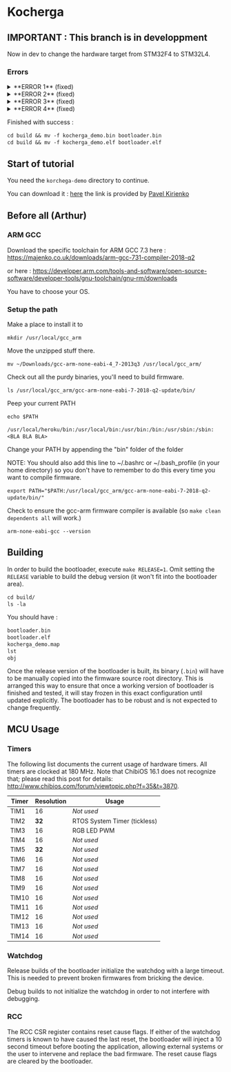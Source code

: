 Kocherga
========

## IMPORTANT : This branch is in developpment

Now in dev to change the hardware target from STM32F4 to STM32L4.

### Errors
<details close>
<summary> **ERROR 1** (fixed)</summary>

### Description
F4 has the TIM3 of 32 bits but L4 have TIM3 of 16 bits

```
chibios/os/hal/ports/STM32/LLD/TIMv1/hal_st_lld.c:68:2: error: #error "TIM3 is not a 32bits timer"
```

[STM32L4 page 50](https://www.st.com/resource/en/datasheet/stm32l496re.pdf) => TIM3 16 bits

[STM32F4 page 31](https://www.st.com/resource/en/datasheet/stm32f446re.pdf) => TIM3 32 bits

![Tableau de comparaison des TIMER du STM32L4](./images/TIML4.png)


### Solution :

Change TIM3 into TIM5 in `/src/board/board.cpp` with your replacing tool. You should have something like this :
```
    TIM5->PSC = FrequencyDivisionRatio - 1U;
    TIM5->ARR = 0xFFFF;
    TIM5->CR1 = 0;
    TIM5->CR2 = 0;
```
In `/src/os/mcuconf.cpp` line 284 change 
```
#define STM32_ST_USE_TIMER                  3
```
into 
```
#define STM32_ST_USE_TIMER                  5
```
</details>



<details close>
<summary> **ERROR 2** (fixed) </summary>

### Description 
```
chibios/os/hal/ports/STM32/LLD/TIMv1/hal_st_lld.c:123:2: error: #error "ST requires TIM5 but the timer is already used"
 #error "ST requires TIM5 but the timer is already used"
```

### Solution :

Temporary in `/src/os/mcuconf.cpp` line 221 change from `TRUE` to `FALSE`
```
#define STM32_PWM_USE_TIM5                  FALSE
```

</details>


<details close>
<summary> **ERROR 3** (fixed) </summary>

### Description 

Error with flashing signals like 
```
sequential_rom_writer.hpp:55:79: error: 'FLASH_SR_PGPERR' was not declared in this scope
sequential_rom_writer.hpp:95:21: error: 'FLASH_CR_SER' was not declared in this scope
```

### Solution :

Get the solution by comparing with commit [2fc3d83](https://github.com/Sleuek/Korchega/commit/2fc3d83622ded9523d7ac381946512096c408322) (you can specify the src folder -> board.cpp board.h sequential_rom_writer.hpp)

</details>


<details close>
<summary> **ERROR 4** (fixed) </summary>

### Description 

Error with SerialUSBDriver, all others errors are depending on this reference here i think.
```
src/board/usb/usb.hpp:22:1: error: 'SerialUSBDriver' does not name a type; did you mean 'SerialDriver'?
```

### Solution :

Add some HAL configuration commands in `mcuconf.h`:
```
#define HAL_USE_USB                         TRUE
#define HAL_USE_SERIAL_USB                  TRUE
```

</details>

Finished with success :
```
cd build && mv -f kocherga_demo.bin bootloader.bin
cd build && mv -f kocherga_demo.elf bootloader.elf
```





## Start of tutorial

You need the `korchega-demo` directory to continue. 

You can download it  : [here](https://forum.uavcan.org/uploads/default/original/1X/ff46c01e949be32df97402b1bfd25677c0c226f6.gz) the link is provided by [Pavel Kirienko](https://forum.uavcan.org/t/canardrxtransfer-payload-reading/600/17)
## Before all (Arthur)
### ARM GCC
Download the specific toolchain for ARM GCC 7.3 here : https://majenko.co.uk/downloads/arm-gcc-731-compiler-2018-q2

or here : https://developer.arm.com/tools-and-software/open-source-software/developer-tools/gnu-toolchain/gnu-rm/downloads

You have to choose your OS.

### Setup the path
Make a place to install it to
```
mkdir /usr/local/gcc_arm
```

Move the unzipped stuff there.
```
mv ~/Downloads/gcc-arm-none-eabi-4_7-2013q3 /usr/local/gcc_arm/
```

Check out all the purdy binaries, you'll need to build firmware.
```
ls /usr/local/gcc_arm/gcc-arm-none-eabi-7-2018-q2-update/bin/
```


Peep your current PATH
```
echo $PATH
```
```
/usr/local/heroku/bin:/usr/local/bin:/usr/bin:/bin:/usr/sbin:/sbin:<BLA BLA BLA>
```

Change your PATH by appending the "bin" folder of the folder

NOTE: You should also add this line to ~/.bashrc or ~/.bash_profile (in your home directory)
so you don't have to remember to do this every time you want to compile firmware.
```
export PATH="$PATH:/usr/local/gcc_arm/gcc-arm-none-eabi-7-2018-q2-update/bin/"
```
Check to ensure the gcc-arm firmware compiler is available (so `make clean dependents all` will work.)
```
arm-none-eabi-gcc --version
```



## Building

In order to build the bootloader, execute `make RELEASE=1`.
Omit setting the `RELEASE` variable to build the debug version (it won't fit into the bootloader area).

```
cd build/
ls -la
```
You should have :
```
bootloader.bin
bootloader.elf
kocherga_demo.map
lst
obj
```

Once the release version of the bootloader is built, its binary (`.bin`)
will have to be manually copied into the firmware source root directory.
This is arranged this way to ensure that once a working version of bootloader is finished and tested,
it will stay frozen in this exact configuration until updated explicitly.
The bootloader has to be robust and is not expected to change frequently.

## MCU Usage

### Timers

The following list documents the current usage of hardware timers.
All timers are clocked at 180 MHz.
Note that ChibiOS 16.1 does not recognize that; please read this post for details:
<http://www.chibios.com/forum/viewtopic.php?f=35&t=3870>.

Timer   | Resolution| Usage
--------|-----------|--------------------------------------------------------------------------------------------------
TIM1    | 16        | *Not used*
TIM2    | **32**    | RTOS System Timer (tickless)
TIM3    | 16        | RGB LED PWM
TIM4    | 16        | *Not used*
TIM5    | **32**    | *Not used*
TIM6    | 16        | *Not used*
TIM7    | 16        | *Not used*
TIM8    | 16        | *Not used*
TIM9    | 16        | *Not used*
TIM10   | 16        | *Not used*
TIM11   | 16        | *Not used*
TIM12   | 16        | *Not used*
TIM13   | 16        | *Not used*
TIM14   | 16        | *Not used*

### Watchdog

Release builds of the bootloader initialize the watchdog with a large timeout.
This is needed to prevent broken firmwares from bricking the device.

Debug builds to not initialize the watchdog in order to not interfere with debugging.

### RCC

The RCC CSR register contains reset cause flags.
If either of the watchdog timers is known to have caused the last reset,
the bootloader will inject a 10 second timeout before booting the application,
allowing external systems or the user to intervene and replace the bad firmware.
The reset cause flags are cleared by the bootloader.
